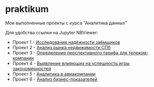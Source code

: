 # praktikum
 Мои выполненные проекты с курса "Аналитика данных"

Для удобства ссылки на Jupyter NBViewer:
- Проект 1 - [Исследование надёжности заёмщиков](https://nbviewer.jupyter.org/github/almihor/praktikum/blob/main/project1/project1.ipynb)
- Проект 2 - [Анализ рынка недвижимости СПб](https://nbviewer.jupyter.org/github/almihor/praktikum/blob/main/project2/project2.ipynb)
- Проект 3 - [Определение перспективного тарифа для телеком-компании](https://nbviewer.jupyter.org/github/almihor/praktikum/blob/main/project3/project3.ipynb)
- Проект 4 - [Выявление влияющих на успешность игры закономерностей](https://nbviewer.jupyter.org/github/almihor/praktikum/blob/main/project4/project4.ipynb)
- Проект 5 - [Аналитика в авиакомпании](https://nbviewer.jupyter.org/github/almihor/praktikum/blob/main/project5/project5.ipynb)
- Проект 6 - [Анализ бизнес-показателей](https://nbviewer.jupyter.org/github/almihor/praktikum/blob/main/project6/project6.ipynb)
